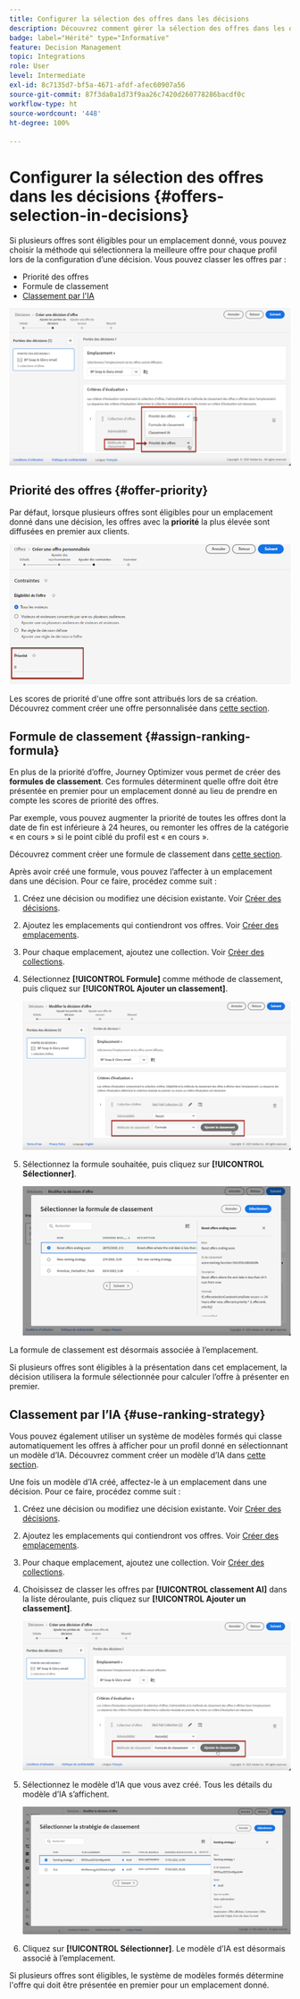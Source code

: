 ```yaml
---
title: Configurer la sélection des offres dans les décisions
description: Découvrez comment gérer la sélection des offres dans les décisions
badge: label="Hérité" type="Informative"
feature: Decision Management
topic: Integrations
role: User
level: Intermediate
exl-id: 8c7135d7-bf5a-4671-afdf-afec60907a56
source-git-commit: 87f3da0a1d73f9aa26c7420d260778286bacdf0c
workflow-type: ht
source-wordcount: '448'
ht-degree: 100%

---
```


# Configurer la sélection des offres dans les décisions {#offers-selection-in-decisions}

Si plusieurs offres sont éligibles pour un emplacement donné, vous pouvez choisir la méthode qui sélectionnera la meilleure offre pour chaque profil lors de la configuration d’une décision. Vous pouvez classer les offres par :
* Priorité des offres
* Formule de classement
* [Classement par l&#39;IA](#use-ranking-strategy)

![](../assets/offer-rank-by.png)

## Priorité des offres {#offer-priority}

Par défaut, lorsque plusieurs offres sont éligibles pour un emplacement donné dans une décision, les offres avec la **priorité** la plus élevée sont diffusées en premier aux clients.

![](../assets/offer-priority.png)

Les scores de priorité d&#39;une offre sont attribués lors de sa création. Découvrez comment créer une offre personnalisée dans [cette section](../offer-library/creating-personalized-offers.md).

## Formule de classement {#assign-ranking-formula}

En plus de la priorité d’offre, Journey Optimizer vous permet de créer des **formules de classement**. Ces formules déterminent quelle offre doit être présentée en premier pour un emplacement donné au lieu de prendre en compte les scores de priorité des offres.

Par exemple, vous pouvez augmenter la priorité de toutes les offres dont la date de fin est inférieure à 24 heures, ou remonter les offres de la catégorie « en cours » si le point ciblé du profil est « en cours ».

Découvrez comment créer une formule de classement dans [cette section](../ranking/create-ranking-formulas.md).

Après avoir créé une formule, vous pouvez l’affecter à un emplacement dans une décision. Pour ce faire, procédez comme suit :

1. Créez une décision ou modifiez une décision existante. Voir [Créer des décisions](../offer-activities/create-offer-activities.md).

1. Ajoutez les emplacements qui contiendront vos offres. Voir [Créer des emplacements](../offer-library/creating-placements.md).

1. Pour chaque emplacement, ajoutez une collection. Voir [Créer des collections](../offer-library/creating-collections.md).

1. Sélectionnez **[!UICONTROL Formule]** comme méthode de classement, puis cliquez sur **[!UICONTROL Ajouter un classement]**.

   ![](../assets/offer-activity-ranking.png)

1. Sélectionnez la formule souhaitée, puis cliquez sur **[!UICONTROL Sélectionner]**.

   ![](../assets/ranking-selection.png)

La formule de classement est désormais associée à l’emplacement.

Si plusieurs offres sont éligibles à la présentation dans cet emplacement, la décision utilisera la formule sélectionnée pour calculer l’offre à présenter en premier.

## Classement par l’IA {#use-ranking-strategy}

<!--If you are an [Adobe Experience Platform](https://experienceleague.adobe.com/docs/experience-platform/landing/home.html){target="_blank"} user leveraging the **Offer Decisioning** application service,-->

Vous pouvez également utiliser un système de modèles formés qui classe automatiquement les offres à afficher pour un profil donné en sélectionnant un modèle d’IA. Découvrez comment créer un modèle d’IA dans [cette section](../ranking/create-ranking-strategies.md).

Une fois un modèle d’IA créé, affectez-le à un emplacement dans une décision. Pour ce faire, procédez comme suit :

1. Créez une décision ou modifiez une décision existante. Voir [Créer des décisions](../offer-activities/create-offer-activities.md).

1. Ajoutez les emplacements qui contiendront vos offres. Voir [Créer des emplacements](../offer-library/creating-placements.md).

1. Pour chaque emplacement, ajoutez une collection. Voir [Créer des collections](../offer-library/creating-collections.md).

1. Choisissez de classer les offres par **[!UICONTROL classement AI]** dans la liste déroulante, puis cliquez sur **[!UICONTROL Ajouter un classement]**. 

   ![](../assets/ranking-selection-ai-ranking.png)

1. Sélectionnez le modèle d’IA que vous avez créé. Tous les détails du modèle d’IA s’affichent.

   ![](../assets/ranking-selection-ai-ranking-selected.png)

1. Cliquez sur **[!UICONTROL Sélectionner]**. Le modèle d’IA est désormais associé à l’emplacement.

Si plusieurs offres sont éligibles, le système de modèles formés détermine l&#39;offre qui doit être présentée en premier pour un emplacement donné.

